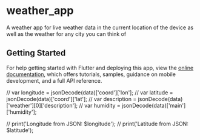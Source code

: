 # weather_app

A weather app for live weather data in the current location of the device as well as the weather for any city you can think of

## Getting Started



For help getting started with Flutter and deploying this app, view the
[online documentation](https://flutter.dev/docs), which offers tutorials,
samples, guidance on mobile development, and a full API reference.


//  var longitude = jsonDecode(data)['coord']['lon'];
//  var latitude = jsonDecode(data)['coord']['lat'];
//  var description = jsonDecode(data)['weather'][0]['description'];
//  var humidity = jsonDecode(data)['main']['humidity'];


//  print('Longitude from JSON: $longitude');
//  print('Latitude from JSON: $latitude');







